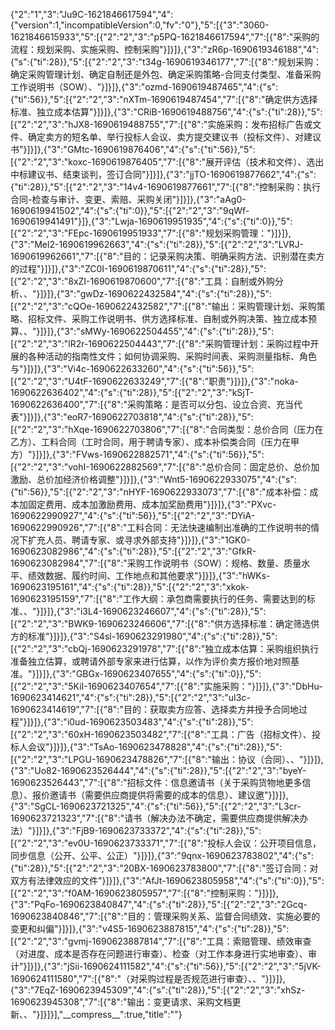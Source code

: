 {"2":"1","3":"Ju9C-1621846617594","4":{"version":1,"incompatibleVersion":0,"fv":"0"},"5":[{"3":"3060-1621846615933","5":[{"2":"2","3":"p5PQ-1621846617594","7":[{"8":"采购的流程：规划采购、实施采购、控制采购"}]}]},{"3":"zR6p-1690619346188","4":{"s":{"ti":28}},"5":[{"2":"2","3":"t34g-1690619346177","7":[{"8":"规划采购：确定采购管理计划、确定自制还是外包、确定采购策略-合同支付类型、准备采购工作说明书（SOW）、"}]}]},{"3":"ozmd-1690619487465","4":{"s":{"ti":56}},"5":[{"2":"2","3":"nXTm-1690619487454","7":[{"8":"确定供方选择标准、独立成本估算"}]}]},{"3":"CRiB-1690619488756","4":{"s":{"ti":28}},"5":[{"2":"2","3":"hJX8-1690619488755","7":[{"8":"实施采购：发布招标广告或文件、确定卖方的短名单、举行投标人会议、卖方提交建议书（投标文件）、对建议书"}]}]},{"3":"GMtc-1690619876406","4":{"s":{"ti":56}},"5":[{"2":"2","3":"koxc-1690619876405","7":[{"8":"展开评估（技术和文件）、选出中标建议书、结束谈判，签订合同"}]}]},{"3":"jjTO-1690619877662","4":{"s":{"ti":28}},"5":[{"2":"2","3":"14v4-1690619877661","7":[{"8":"控制采购：执行合同-检查与审计、变更、索赔、采购关闭"}]}]},{"3":"aAg0-1690619941502","4":{"s":{"ti":0}},"5":[{"2":"2","3":"9qWf-1690619941491"}]},{"3":"Lwja-1690619951935","4":{"s":{"ti":0}},"5":[{"2":"2","3":"FEpc-1690619951933","7":[{"8":"规划采购管理："}]}]},{"3":"Mel2-1690619962663","4":{"s":{"ti":28}},"5":[{"2":"2","3":"LVRJ-1690619962661","7":[{"8":"目的：记录采购决策、明确采购方法、识别潜在卖方的过程"}]}]},{"3":"ZC0I-1690619870611","4":{"s":{"ti":28}},"5":[{"2":"2","3":"8xZI-1690619870600","7":[{"8":"工具：自制或外购分析、、"}]}]},{"3":"gwDz-1690622432584","4":{"s":{"ti":28}},"5":[{"2":"2","3":"cQOe-1690622432582","7":[{"8":"输出：采购管理计划、采购策略、招标文件、采购工作说明书、供方选择标准、自制或外购决策、独立成本预算、、"}]}]},{"3":"sMWy-1690622504455","4":{"s":{"ti":28}},"5":[{"2":"2","3":"lR2r-1690622504443","7":[{"8":"采购管理计划：采购过程中开展的各种活动的指南性文件；如何协调采购、采购时间表、采购测量指标、角色与"}]}]},{"3":"Vi4c-1690622633260","4":{"s":{"ti":56}},"5":[{"2":"2","3":"U4tF-1690622633249","7":[{"8":"职责"}]}]},{"3":"noka-1690622636402","4":{"s":{"ti":28}},"5":[{"2":"2","3":"kSjT-1690622636400","7":[{"8":"采购策略：是否可以分包、设立合资、充当代表"}]}]},{"3":"eoR7-1690622703818","4":{"s":{"ti":28}},"5":[{"2":"2","3":"hXqe-1690622703806","7":[{"8":"合同类型：总价合同（压力在乙方）、工料合同（工时合同，用于聘请专家）、成本补偿类合同（压力在甲方）"}]}]},{"3":"FVws-1690622882571","4":{"s":{"ti":56}},"5":[{"2":"2","3":"vohI-1690622882569","7":[{"8":"总价合同：固定总价、总价加激励、总价加经济价格调整"}]}]},{"3":"Wnt5-1690622933075","4":{"s":{"ti":56}},"5":[{"2":"2","3":"nHYF-1690622933073","7":[{"8":"成本补偿：成本加固定费用、成本加激励费用、成本加奖励费用"}]}]},{"3":"PXvc-1690622990927","4":{"s":{"ti":56}},"5":[{"2":"2","3":"DYiA-1690622990926","7":[{"8":"工料合同：无法快速编制出准确的工作说明书的情况下扩充人员、聘请专家、或寻求外部支持"}]}]},{"3":"1GK0-1690623082986","4":{"s":{"ti":28}},"5":[{"2":"2","3":"GfkR-1690623082984","7":[{"8":"采购工作说明书（SOW）：规格、数量、质量水平、绩效数据、履约时间、工作地点和其他要求"}]}]},{"3":"hWKs-1690623195161","4":{"s":{"ti":28}},"5":[{"2":"2","3":"xkok-1690623195159","7":[{"8":"工作大纲：承包商需要执行的任务、需要达到的标准、、"}]}]},{"3":"i3L4-1690623246607","4":{"s":{"ti":28}},"5":[{"2":"2","3":"BWK9-1690623246606","7":[{"8":"供方选择标准：确定筛选供方的标准"}]}]},{"3":"S4sl-1690623291980","4":{"s":{"ti":28}},"5":[{"2":"2","3":"cbQj-1690623291978","7":[{"8":"独立成本估算：采购组织执行准备独立估算，或聘请外部专家来进行估算，以作为评价卖方报价地对照基准。"}]}]},{"3":"GBGx-1690623407655","4":{"s":{"ti":0}},"5":[{"2":"2","3":"5KiI-1690623407654","7":[{"8":"实施采购："}]}]},{"3":"DbHu-1690623414621","4":{"s":{"ti":28}},"5":[{"2":"2","3":"uI3c-1690623414619","7":[{"8":"目的：获取卖方应答、选择卖方并授予合同地过程"}]}]},{"3":"i0ud-1690623503483","4":{"s":{"ti":28}},"5":[{"2":"2","3":"60xH-1690623503482","7":[{"8":"工具：广告（招标文件）、投标人会议"}]}]},{"3":"TsAo-1690623478828","4":{"s":{"ti":28}},"5":[{"2":"2","3":"LPGU-1690623478826","7":[{"8":"输出：协议（合同）、、"}]}]},{"3":"Uo82-1690623526444","4":{"s":{"ti":28}},"5":[{"2":"2","3":"byeY-1690623526443","7":[{"8":"招标文件：信息邀请书（关于采购货物地更多信息）、报价邀请书（需要供应商提供将需要的成本的信息）、建议邀"}]}]},{"3":"SgCL-1690623721325","4":{"s":{"ti":56}},"5":[{"2":"2","3":"L3cr-1690623721323","7":[{"8":"请书（解决办法不确定，需要供应商提供解决办法）"}]}]},{"3":"FjB9-1690623733372","4":{"s":{"ti":28}},"5":[{"2":"2","3":"ev0U-1690623733371","7":[{"8":"投标人会议：公开项目信息，同步信息（公开、公平、公正）"}]}]},{"3":"9qnx-1690623783802","4":{"s":{"ti":28}},"5":[{"2":"2","3":"20BX-1690623783800","7":[{"8":"签订合同：对双方有法律效应的文件"}]}]},{"3":"AfJt-1690623805958","4":{"s":{"ti":0}},"5":[{"2":"2","3":"f0AM-1690623805957","7":[{"8":"控制采购："}]}]},{"3":"PqFo-1690623840847","4":{"s":{"ti":28}},"5":[{"2":"2","3":"2Gcq-1690623840846","7":[{"8":"目的：管理采购关系、监督合同绩效、实施必要的变更和纠偏"}]}]},{"3":"v4S5-1690623887815","4":{"s":{"ti":28}},"5":[{"2":"2","3":"gvmj-1690623887814","7":[{"8":"工具：索赔管理、绩效审查（对进度、成本是否存在问题进行审查）、检查（对工作本身进行实地审查）、审计"}]}]},{"3":"jSii-1690624111582","4":{"s":{"ti":56}},"5":[{"2":"2","3":"5jVK-1690624111580","7":[{"8":"（对采购过程是否规范进行审查）、、"}]}]},{"3":"7EqZ-1690623945309","4":{"s":{"ti":28}},"5":[{"2":"2","3":"xhSz-1690623945308","7":[{"8":"输出：变更请求、采购文档更新、、"}]}]}],"\_\_compress\_\_":true,"title":""}